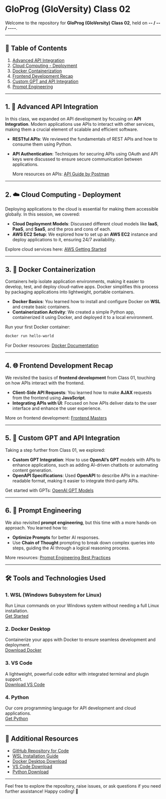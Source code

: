 # GloProg (GloVersity) Class 02

Welcome to the repository for **GloProg (GloVersity) Class 02**, held on **-- / -- / ----**.

---

## 📝 Table of Contents
1. [Advanced API Integration](#advanced-api-integration)
2. [Cloud Computing - Deployment](#cloud-computing---deployment)
3. [Docker Containerization](#docker-containerization)
4. [Frontend Development Recap](#frontend-development-recap)
5. [Custom GPT and API Integration](#custom-gpt-and-api-integration)
6. [Prompt Engineering](#prompt-engineering)

---

## 1. 📡 Advanced API Integration

In this class, we expanded on API development by focusing on **API Integration**. Modern applications use APIs to interact with other services, making them a crucial element of scalable and efficient software.

- **RESTful APIs**: We reviewed the fundamentals of REST APIs and how to consume them using Python.
- **API Authentication**: Techniques for securing APIs using OAuth and API keys were discussed to ensure secure communication between applications.
  
  More resources on APIs: [API Guide by Postman](https://learning.postman.com/docs/getting-started/introduction/)

---

## 2. ☁️ Cloud Computing - Deployment

Deploying applications to the cloud is essential for making them accessible globally. In this session, we covered:

- **Cloud Deployment Models**: Discussed different cloud models like **IaaS**, **PaaS**, and **SaaS**, and the pros and cons of each.
- **AWS EC2 Setup**: We explored how to set up an **AWS EC2** instance and deploy applications to it, ensuring 24/7 availability.

Explore cloud services here: [AWS Getting Started](https://aws.amazon.com/getting-started/)

---

## 3. 🐳 Docker Containerization

Containers help isolate application environments, making it easier to develop, test, and deploy cloud-native apps. Docker simplifies this process by packaging applications into lightweight, portable containers.

- **Docker Basics**: You learned how to install and configure Docker on **WSL** and create basic containers.
- **Containerization Activity**: We created a simple Python app, containerized it using Docker, and deployed it to a local environment.

Run your first Docker container:
```bash
docker run hello-world
```

For Docker resources: [Docker Documentation](https://docs.docker.com/get-started/)

---

## 4. 🌐 Frontend Development Recap

We revisited the basics of **frontend development** from Class 01, touching on how APIs interact with the frontend.

- **Client-Side API Requests**: You learned how to make **AJAX** requests from the frontend using **JavaScript**.
- **Integrating APIs with UI**: Focused on how APIs deliver data to the user interface and enhance the user experience.

More on frontend development: [Frontend Masters](https://frontendmasters.com/)

---

## 5. 🤖 Custom GPT and API Integration

Taking a step further from Class 01, we explored:

- **Custom GPT Integration**: How to use **OpenAI’s GPT** models with APIs to enhance applications, such as adding AI-driven chatbots or automating content generation.
- **OpenAPI Specifications**: Used **OpenAPI** to describe APIs in a machine-readable format, making it easier to integrate third-party APIs.

Get started with GPTs: [OpenAI GPT Models](https://beta.openai.com/)

---

## 6. 🧠 Prompt Engineering

We also revisited **prompt engineering**, but this time with a more hands-on approach. You learned how to:

- **Optimize Prompts** for better AI responses.
- Use **Chain of Thought** prompting to break down complex queries into steps, guiding the AI through a logical reasoning process.
  
More resources: [Prompt Engineering Best Practices](https://openai.com/blog/prompt-engineering)

---

## 🛠️ Tools and Technologies Used

### 1. **WSL (Windows Subsystem for Linux)**
Run Linux commands on your Windows system without needing a full Linux installation.  
[Get Started](https://learn.microsoft.com/en-us/windows/wsl/install)

### 2. **Docker Desktop**
Containerize your apps with Docker to ensure seamless development and deployment.  
[Download Docker](https://www.docker.com/products/docker-desktop/)

### 3. **VS Code**
A lightweight, powerful code editor with integrated terminal and plugin support.  
[Download VS Code](https://code.visualstudio.com/Download)

### 4. **Python**
Our core programming language for API development and cloud applications.  
[Get Python](https://www.python.org/downloads/)

---

## 🔗 Additional Resources

- [GitHub Repository for Code](https://github.com/GloVersity/Q1-Cloud-Native-Modern-AI-Python)
- [WSL Installation Guide](https://learn.microsoft.com/en-us/windows/wsl/install)
- [Docker Desktop Download](https://www.docker.com/products/docker-desktop/)
- [VS Code Download](https://code.visualstudio.com/Download)
- [Python Download](https://www.python.org/downloads/)

---

Feel free to explore the repository, raise issues, or ask questions if you need further assistance! Happy coding! 🎉